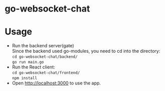 # go-websocket-chat
# Usage
- Run the backend server(gate) <br />
  Since the backend used go-modules, you need to cd into the directory: <br />
       `cd go-websocket-chat/backend/` <br />
       `go run main.go` <br />
- Run the React client: <br />
       `cd go-websocket-chat/frontend/` <br />
       `npm install` <br />
- Open [http://localhost:3000](http://localhost:3000) to use the app.